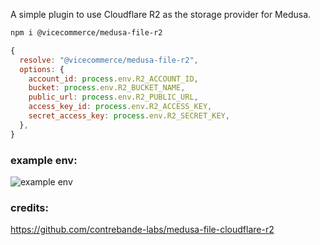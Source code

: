 A simple plugin to use Cloudflare R2 as the storage provider for Medusa.

```bash
npm i @vicecommerce/medusa-file-r2
```

```javascript
{
  resolve: "@vicecommerce/medusa-file-r2",
  options: {
    account_id: process.env.R2_ACCOUNT_ID,
    bucket: process.env.R2_BUCKET_NAME,
    public_url: process.env.R2_PUBLIC_URL,
    access_key_id: process.env.R2_ACCESS_KEY,
    secret_access_key: process.env.R2_SECRET_KEY,
  },
}
```

### example env:

![example env](https://user-images.githubusercontent.com/67194087/230713938-61084b23-f42e-45bf-afd1-7073259309d1.jpg)

### credits:

https://github.com/contrebande-labs/medusa-file-cloudflare-r2
